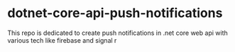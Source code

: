 # dotnet-core-api-push-notifications
This repo is dedicated to create push notifications in .net core web api with various tech like firebase and signal r
